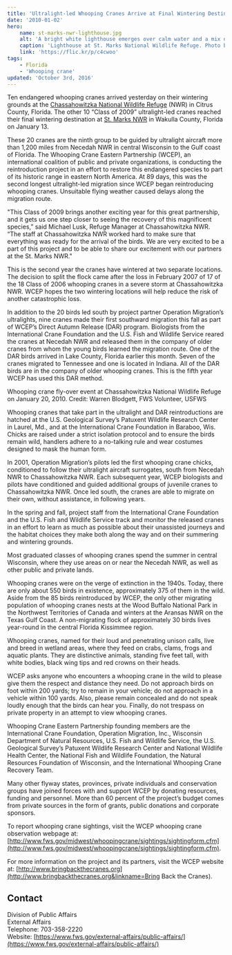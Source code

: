 ```yaml
---
title: 'Ultralight-led Whooping Cranes Arrive at Final Wintering Destination in Florida'
date: '2010-01-02'
hero:
    name: st-marks-nwr-lighthouse.jpg
    alt: 'A bright white lighthouse emerges over calm water and a mix of palm and oak trees.'
    caption: 'Lighthouse at St. Marks National Wildlife Refuge. Photo by Steve Hillebrand, USFWS.'
    link: 'https://flic.kr/p/c4cwoo'
tags:
    - Florida
    - 'Whooping crane'
updated: 'October 3rd, 2016'
---
```


Ten endangered whooping cranes arrived yesterday on their wintering grounds at the [Chassahowitzka National Wildlife Refuge](http://www.fws.gov/chassahowitzka) (NWR) in Citrus County, Florida. The other 10 “Class of 2009” ultralight-led cranes reached their final wintering destination at [St. Marks NWR](http://www.fws.gov/saintmarks) in Wakulla County, Florida on January 13.

These 20 cranes are the ninth group to be guided by ultralight aircraft more than 1,200 miles from Necedah NWR in central Wisconsin to the Gulf coast of Florida. The Whooping Crane Eastern Partnership (WCEP), an international coalition of public and private organizations, is conducting the reintroduction project in an effort to restore this endangered species to part of its historic range in eastern North America. At 89 days, this was the second longest ultralight-led migration since WCEP began reintroducing whooping cranes. Unsuitable flying weather caused delays along the migration route.

"This Class of 2009 brings another exciting year for this great partnership, and it gets us one step closer to seeing the recovery of this magnificent species,” said Michael Lusk, Refuge Manager at Chassahowitzka NWR. “The staff at Chassahowitzka NWR worked hard to make sure that everything was ready for the arrival of the birds. We are very excited to be a part of this project and to be able to share our excitement with our partners at the St. Marks NWR."

This is the second year the cranes have wintered at two separate locations. The decision to split the flock came after the loss in February 2007 of 17 of the 18 Class of 2006 whooping cranes in a severe storm at Chassahowitzka NWR. WCEP hopes the two wintering locations will help reduce the risk of another catastrophic loss.

In addition to the 20 birds led south by project partner Operation Migration’s ultralights, nine cranes made their first southward migration this fall as part of WCEP’s Direct Autumn Release (DAR) program. Biologists from the International Crane Foundation and the U.S. Fish and Wildlife Service reared the cranes at Necedah NWR and released them in the company of older cranes from whom the young birds learned the migration route. One of the DAR birds arrived in Lake County, Florida earlier this month. Seven of the cranes migrated to Tennessee and one is located in Indiana. All of the DAR birds are in the company of older whooping cranes. This is the fifth year WCEP has used this DAR method.

Whooping crane fly-over event at Chassahowitzka National Wildlife Refuge on January 20, 2010\. Credit: Warren Blodgett, FWS Volunteer, USFWS

Whooping cranes that take part in the ultralight and DAR reintroductions are hatched at the U.S. Geological Survey’s Patuxent Wildlife Research Center in Laurel, Md., and at the International Crane Foundation in Baraboo, Wis. Chicks are raised under a strict isolation protocol and to ensure the birds remain wild, handlers adhere to a no-talking rule and wear costumes designed to mask the human form.

In 2001, Operation Migration’s pilots led the first whooping crane chicks, conditioned to follow their ultralight aircraft surrogates, south from Necedah NWR to Chassahowitzka NWR. Each subsequent year, WCEP biologists and pilots have conditioned and guided additional groups of juvenile cranes to Chassahowitzka NWR. Once led south, the cranes are able to migrate on their own, without assistance, in following years.

In the spring and fall, project staff from the International Crane Foundation and the U.S. Fish and Wildlife Service track and monitor the released cranes in an effort to learn as much as possible about their unassisted journeys and the habitat choices they make both along the way and on their summering and wintering grounds.

Most graduated classes of whooping cranes spend the summer in central Wisconsin, where they use areas on or near the Necedah NWR, as well as other public and private lands.

Whooping cranes were on the verge of extinction in the 1940s. Today, there are only about 550 birds in existence, approximately 375 of them in the wild. Aside from the 85 birds reintroduced by WCEP, the only other migrating population of whooping cranes nests at the Wood Buffalo National Park in the Northwest Territories of Canada and winters at the Aransas NWR on the Texas Gulf Coast. A non-migrating flock of approximately 30 birds lives year-round in the central Florida Kissimmee region.

Whooping cranes, named for their loud and penetrating unison calls, live and breed in wetland areas, where they feed on crabs, clams, frogs and aquatic plants. They are distinctive animals, standing five feet tall, with white bodies, black wing tips and red crowns on their heads.

WCEP asks anyone who encounters a whooping crane in the wild to please give them the respect and distance they need. Do not approach birds on foot within 200 yards; try to remain in your vehicle; do not approach in a vehicle within 100 yards. Also, please remain concealed and do not speak loudly enough that the birds can hear you. Finally, do not trespass on private property in an attempt to view whooping cranes.

Whooping Crane Eastern Partnership founding members are the International Crane Foundation, Operation Migration, Inc., Wisconsin Department of Natural Resources, U.S. Fish and Wildlife Service, the U.S. Geological Survey’s Patuxent Wildlife Research Center and National Wildlife Health Center, the National Fish and Wildlife Foundation, the Natural Resources Foundation of Wisconsin, and the International Whooping Crane Recovery Team.

Many other flyway states, provinces, private individuals and conservation groups have joined forces with and support WCEP by donating resources, funding and personnel. More than 60 percent of the project’s budget comes from private sources in the form of grants, public donations and corporate sponsors.

To report whooping crane sightings, visit the WCEP whooping crane observation webpage at: [http://www.fws.gov/midwest/whoopingcrane/sightings/sightingform.cfm](http://www.fws.gov/midwest/whoopingcrane/sightings/sightingform.cfm).

For more information on the project and its partners, visit the WCEP website at: [http://www.bringbackthecranes.org](http://www.bringbackthecranes.org&linkname=Bring Back the Cranes).

## Contact

Division of Public Affairs  
External Affairs  
Telephone: 703-358-2220  
Website: [https://www.fws.gov/external-affairs/public-affairs/](https://www.fws.gov/external-affairs/public-affairs/)
